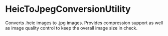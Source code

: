 # HeicToJpegConversionUtility
Converts .heic images to .jpg images. Provides compression support as well as image quality control to keep the overall image size in check.
